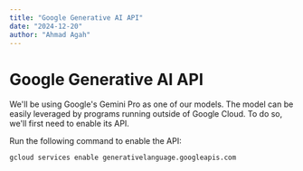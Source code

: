 ```yaml
---
title: "Google Generative AI API"
date: "2024-12-20"
author: "Ahmad Agah"
---
```


# Google Generative AI API

We'll be using Google's Gemini Pro as one of our models. The model can be easily leveraged by programs running outside of Google Cloud. To do so, we'll first need to enable its API.

Run the following command to enable the API:

```bash
gcloud services enable generativelanguage.googleapis.com
```
